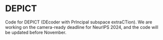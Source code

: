 # DEPICT
Code for DEPICT (DEcoder with PrIncipal subspace extraCTion).
We are working on the camera-ready deadline for NeurIPS 2024, and the code will be updated before November.
